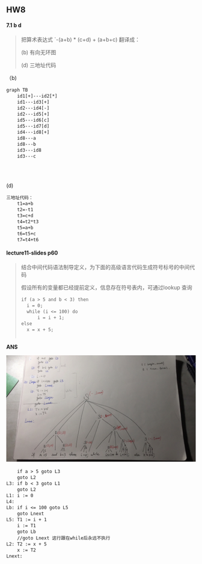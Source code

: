 ## HW8

#### 7.1 b d

> 把算术表达式 `-(a+b) * (c+d) + (a+b+c) 翻译成：
>
> (b) 有向无环图
>
> (d) 三地址代码

（b) 

```mermaid
graph TB
	id1[+]---id2[*]
	id1---id3[+]
	id2---id4[-]
	id2---id5[+]
	id5---id6[c]
	id5---id7[d]
	id4---id8[+]
	id8---a
	id8---b
	id3---id8
	id3---c
	
	
	
```

(d) 

```
三地址代码：
	t1=a+b
	t2=-t1
	t3=c+d
	t4=t2*t3
	t5=a+b
	t6=t5+c
	t7=t4+t6
```



#### lecture11-slides p60

> 结合中间代码语法制导定义，为下面的高级语言代码生成符号标号的中间代码
>
> 假设所有的变量都已经提前定义，信息存在符号表内，可通过lookup 查询
>
> ```
> if (a > 5 and b < 3) then
> 	i = 0;
> 	while (i <= 100) do
> 		i = i + 1;
> else
> 	x = x + 5;
> 	
> ```

**ANS**

![P66](./figs/P66.png)

```
	if a > 5 goto L3
	goto L2
L3: if b < 3 goto L1
	goto L2
L1: i := 0
L4:
Lb: if i <= 100 goto L5
	goto Lnext
L5: T1 := i + 1
	i := T1
	goto Lb
	//goto Lnext 这行跟在while后永远不执行
L2: T2 := x + 5
	x := T2
Lnext:
```

